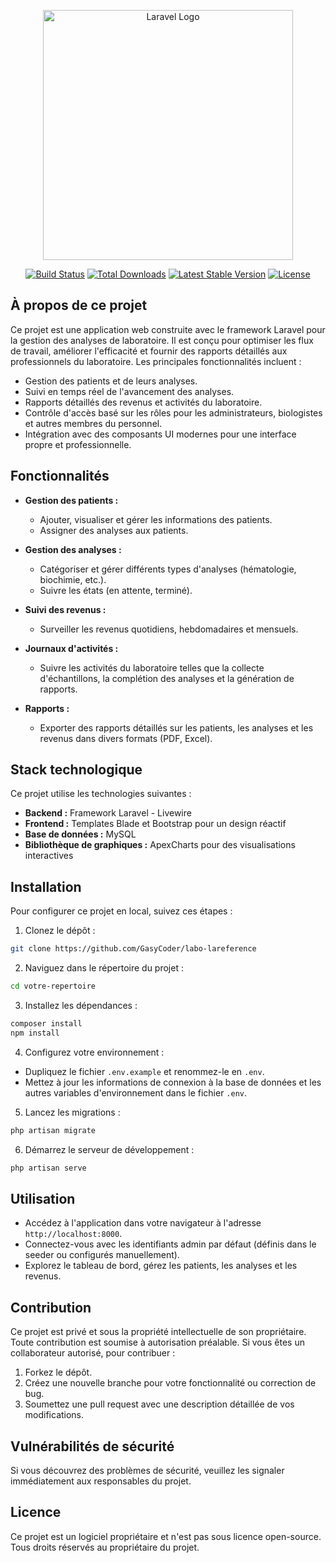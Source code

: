 <p align="center"><a href="https://laravel.com" target="_blank"><img src="https://raw.githubusercontent.com/laravel/art/master/logo-lockup/5%20SVG/2%20CMYK/1%20Full%20Color/laravel-logolockup-cmyk-red.svg" width="400" alt="Laravel Logo"></a></p>

<p align="center">
<a href="https://github.com/laravel/framework/actions"><img src="https://github.com/laravel/framework/workflows/tests/badge.svg" alt="Build Status"></a>
<a href="https://packagist.org/packages/laravel/framework"><img src="https://img.shields.io/packagist/dt/laravel/framework" alt="Total Downloads"></a>
<a href="https://packagist.org/packages/laravel/framework"><img src="https://img.shields.io/packagist/v/laravel/framework" alt="Latest Stable Version"></a>
<a href="https://packagist.org/packages/laravel/framework"><img src="https://img.shields.io/packagist/l/laravel/framework" alt="License"></a>
</p>

## À propos de ce projet

Ce projet est une application web construite avec le framework Laravel pour la gestion des analyses de laboratoire. Il est conçu pour optimiser les flux de travail, améliorer l'efficacité et fournir des rapports détaillés aux professionnels du laboratoire. Les principales fonctionnalités incluent :

-   Gestion des patients et de leurs analyses.
-   Suivi en temps réel de l'avancement des analyses.
-   Rapports détaillés des revenus et activités du laboratoire.
-   Contrôle d'accès basé sur les rôles pour les administrateurs, biologistes et autres membres du personnel.
-   Intégration avec des composants UI modernes pour une interface propre et professionnelle.

## Fonctionnalités

-   **Gestion des patients :**

    -   Ajouter, visualiser et gérer les informations des patients.
    -   Assigner des analyses aux patients.

-   **Gestion des analyses :**

    -   Catégoriser et gérer différents types d'analyses (hématologie, biochimie, etc.).
    -   Suivre les états (en attente, terminé).

-   **Suivi des revenus :**

    -   Surveiller les revenus quotidiens, hebdomadaires et mensuels.

-   **Journaux d'activités :**

    -   Suivre les activités du laboratoire telles que la collecte d'échantillons, la complétion des analyses et la génération de rapports.

-   **Rapports :**
    -   Exporter des rapports détaillés sur les patients, les analyses et les revenus dans divers formats (PDF, Excel).

## Stack technologique

Ce projet utilise les technologies suivantes :

-   **Backend :** Framework Laravel - Livewire
-   **Frontend :** Templates Blade et Bootstrap pour un design réactif
-   **Base de données :** MySQL
-   **Bibliothèque de graphiques :** ApexCharts pour des visualisations interactives

## Installation

Pour configurer ce projet en local, suivez ces étapes :

1. Clonez le dépôt :

```bash
git clone https://github.com/GasyCoder/labo-lareference
```

2. Naviguez dans le répertoire du projet :

```bash
cd votre-repertoire
```

3. Installez les dépendances :

```bash
composer install
npm install
```

4. Configurez votre environnement :

-   Dupliquez le fichier `.env.example` et renommez-le en `.env`.
-   Mettez à jour les informations de connexion à la base de données et les autres variables d'environnement dans le fichier `.env`.

5. Lancez les migrations :

```bash
php artisan migrate
```

6. Démarrez le serveur de développement :

```bash
php artisan serve
```

## Utilisation

-   Accédez à l'application dans votre navigateur à l'adresse `http://localhost:8000`.
-   Connectez-vous avec les identifiants admin par défaut (définis dans le seeder ou configurés manuellement).
-   Explorez le tableau de bord, gérez les patients, les analyses et les revenus.

## Contribution

Ce projet est privé et sous la propriété intellectuelle de son propriétaire. Toute contribution est soumise à autorisation préalable. Si vous êtes un collaborateur autorisé, pour contribuer :

1. Forkez le dépôt.
2. Créez une nouvelle branche pour votre fonctionnalité ou correction de bug.
3. Soumettez une pull request avec une description détaillée de vos modifications.

## Vulnérabilités de sécurité

Si vous découvrez des problèmes de sécurité, veuillez les signaler immédiatement aux responsables du projet.

## Licence

Ce projet est un logiciel propriétaire et n'est pas sous licence open-source. Tous droits réservés au propriétaire du projet.

